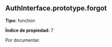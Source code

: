 ## AuthInterface.prototype.forgot

**Tipo:** function

**Índice de propiedad:** 7

Por documentar.



